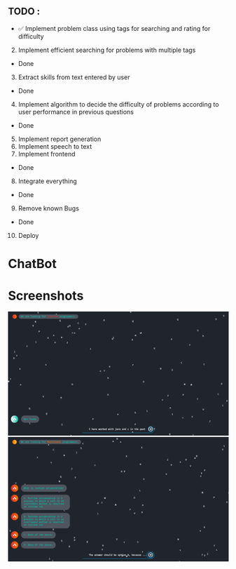 ## TODO : 
- :white_check_mark: Implement problem class using tags for searching and rating for difficulty
2. Implement efficient searching for problems with multiple tags 
- Done
3. Extract skills from text entered by user 
- Done
4. Implement algorithm to decide the difficulty of problems according to user performance in 
previous questions 
- Done
5. Implement report generation
6. Implement speech to text 
7. Implement frontend 
- Done
8. Integrate everything 
- Done
9. Remove known Bugs
- Done
10. Deploy

# ChatBot 
# Screenshots 
<img src="screenshots/Screenshot (754).png" width="1500"> 
<img src="screenshots/Screenshot (755).png" width="1500"> 


